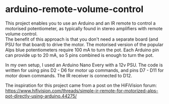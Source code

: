 # arduino-remote-volume-control
This project enables you to use an Arduino and an IR remote to control a motorised potentiometer, as typically found in stereo amplifiers with remote volume control.  
The benefit of this approach is that you don't need a separate board (and PSU for that board) to drive the motor. The motorised version of the popular Alps blue potentiometers require 100 mA to turn the pot. Each Arduino pin can provide up to 20 mA, so 5 pins combined is enough to turn the pot.  
  
In my own setup, I used an Arduino Nano Every with a 12v PSU. The code is written for using pins D2 - D6 for motor up commands, and pins D7 - D11 for motor down commands. The IR receiver is connected to D12.  
  
The inspiration for this project came from a post on the HiFiVision forum:  
https://www.hifivision.com/threads/simple-ir-remote-for-motorized-alps-pot-directly-using-arduino.44275/
